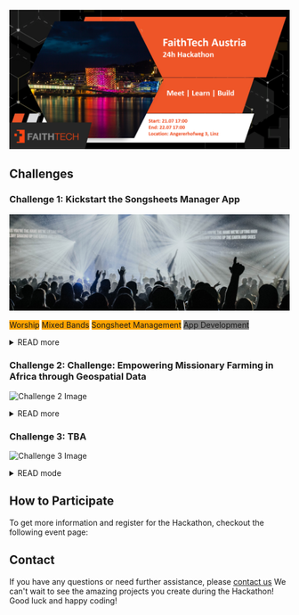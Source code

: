 ![Organization Logo](logo_slide.png)

## Challenges

### Challenge 1: Kickstart the Songsheets Manager App
![Challenge 1 Image](challenge_1.jpg)

<span style="background-color: orange">Worship</span>
<span style="background-color: orange">Mixed Bands</span>
<span style="background-color: orange">Songsheet Management</span>
<span style="background-color: gray">App Development</span>


<details>
<summary>READ more</summary>
<br/>
**Introduction** <br/>
There are many song sheet applications out there, but none of them do justice to a mixed band. 
Many different users access many different songs, change parts of them and often destroy the song sheet files because they are not in a database where user rights can be assigned for different functions. At the same time, they only mean well when a transposition or capo setting is made. Help with the development of Songsheets Manager, a tailor-made app for mixed bands which helps worship teams work together more easily.
<br/>
**Tasks**
1. Screen Design (Mock-Ups) and implementation in Flutter
2. Database modelling and implementation in Java Spring Boot
<br/>
**TechStack**
<span style="background-color: cyan">Flutter App</span>
<span style="background-color: gray">Java Spring boot</span>
<span style="background-color: gray">MySQL Datenbank</span>

</details>


### Challenge 2: Challenge: Empowering Missionary Farming in Africa through Geospatial Data
![Challenge 2 Image](challenge2.png)

<details>
<summary>READ more</summary>
[Description of the challenge goes here...]
</details>

### Challenge 3: TBA
![Challenge 3 Image](challenge3.png)

<details>
<summary>READ mode</summary>
[Description of the challenge goes here...]
</details>

## How to Participate

To get more information and register for the Hackathon, checkout the following event page:



## Contact
If you have any questions or need further assistance, please [contact us](mailto:david.robl@faithtech.com)
We can't wait to see the amazing projects you create during the Hackathon! Good luck and happy coding!

